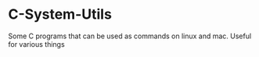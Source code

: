 # C-System-Utils
Some C programs that can be used as commands on linux and mac. Useful for various things
